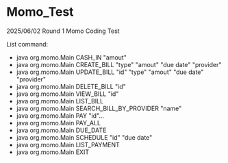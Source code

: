 # Momo_Test
2025/06/02 Round 1 Momo Coding Test

List command:
- java org.momo.Main CASH_IN "amout"
- java org.momo.Main CREATE_BILL "type" "amout" "due date" "provider"
- java org.momo.Main UPDATE_BILL "id" "type" "amout" "due date" "provider"
- java org.momo.Main DELETE_BILL "id"
- java org.momo.Main VIEW_BILL "id"
- java org.momo.Main LIST_BILL
- java org.momo.Main SEARCH_BILL_BY_PROVIDER "name"
- java org.momo.Main PAY "id"...
- java org.momo.Main PAY_ALL
- java org.momo.Main DUE_DATE
- java org.momo.Main SCHEDULE "id" "due date"
- java org.momo.Main LIST_PAYMENT
- java org.momo.Main EXIT
